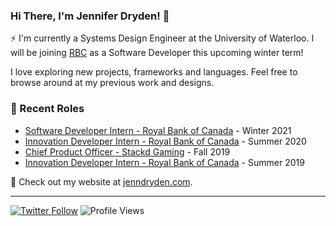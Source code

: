 ### Hi There, I'm Jennifer Dryden! 👋

⚡ I'm currently a Systems Design Engineer at the University of Waterloo. I will be joining [RBC](https://www.rbc.com/about-rbc.html) as a Software Developer this upcoming winter term!

I love exploring new projects, frameworks and languages. Feel free to browse around at my previous work and designs.

### 📝 Recent Roles

<!-- writing starts -->
* [Software Developer Intern - Royal Bank of Canada](https://www.rbc.com/about-rbc.html) - Winter 2021
* [Innovation Developer Intern - Royal Bank of Canada](https://www.rbc.com/about-rbc.html) - Summer 2020
* [Chief Product Officer - Stackd Gaming](https://www.stackd.gg/) - Fall 2019
* [Innovation Developer Intern - Royal Bank of Canada](https://www.rbc.com/about-rbc.html) - Summer 2019
<!-- writing ends -->

🚀 Check out my website at [jenndryden.com](https://www.jenndryden.com/).

---

[![Twitter Follow](https://img.shields.io/twitter/follow/jenndryden?label=Follow&style=social)](https://twitter.com/jenndryden) ![Profile Views](https://gpvc.arturio.dev/jenndryden)
